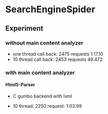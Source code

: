# SearchEngineSpider

## Experiment

### without main content analyzer

* one thread call back: 2475 requests 1:17.10
* 10 thread call back: 2453 requests 49.472

### with main content analyzer

#### Html5-Parser

* C gumbo backend with lxml

* 10 thread: 2250 request: 1:03.99
